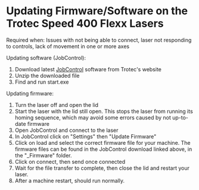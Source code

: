 # Updating Firmware/Software on the Trotec Speed 400 Flexx Lasers
Required when: Issues with not being able to connect, laser not responding to controls, lack of movement in one or more axes

Updating software (JobControl):
1. Download latest [JobControl](https://www.troteclaser.com/en-us/learn-support/download-area/software-jobcontrol?source_campaign=70158000000Y8MV&gclid=Cj0KCQjwnbmaBhD-ARIsAGTPcfUaI9yNWop3vpfEWSklB-vjmmpWJz8a1qtv5KCMXN_rZcgVaEGdomMaAonlEALw_wcB) software from Trotec's website
2. Unzip the downloaded file
3. Find and run start.exe

Updating firmware:
1. Turn the laser off and open the lid
2. Start the laser with the lid still open. This stops the laser from running its homing sequence, which may avoid some errors caused by not up-to-date firmware
3. Open JobControl and connect to the laser
4. In JobControl click on "Settings" then "Update Firmware"
5. Click on load and select the correct firmware file for your machine. The firmware files can be found in the JobControl download linked above, in the "\_Firmware" folder. 
6. Click on connect, then send once connected
7. Wait for the file transfer to complete, then close the lid and restart your laser. 
8. After a machine restart, should run normally. 
